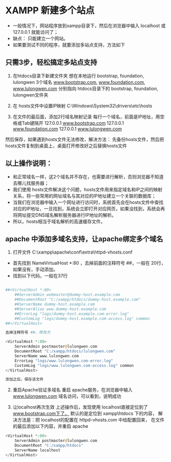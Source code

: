 # XAMPP 新建多个站点

* 一般情况下，网站程序放到xampp目录下，然后在浏览器中输入 localhost 或 127.0.0.1 就能访问了；
* 缺点： 只能建立一个网站。
* 如果要测试不同的程序，就要添加多站点支持，方法如下



## 只需3步，轻松搞定多站点支持

1. 在htdocs目录下新建文件夹
  想在本地运行 bootstrap, foundation, lulongwen 3个域名
  www.bootstrap.com, www.foundation.com, www.lulongwen.com 分别指向 
  htdocs目录下的 bootstrap, foundation, lulongwen文件夹

2. 在 hosts文件中设置IP映射
  C:\Windows\System32\drivers\etc\hosts

3. 在文件的最后面，添加2行域名映射记录
  每行一个域名，前面是IP地址，用空格或Tab键隔开
  127.0.0.1 www.bootstrap.com
  127.0.0.1 www.foundation.com
  127.0.0.1 www.lulongwen.com

  然后保存，如果遇到hosts文件无法修改，解决方法：
  先备份hosts文件，然后把hosts文件复制到桌面上，桌面打开修改好之后替换hosts文件



## 以上操作说明：
* 和正常域名一样，这2个域名并不存在，也需要进行解析，否则浏览器不知道去哪儿找服务器；
* 我们使用 hosts文件解决这个问题，hosts文件用来指定域名和IP之间的映射关系，将一些常用的网址域名与其对应的IP地址建立一个关联的数据库；
* 当我们在浏览器中输入一个网址进行访问时，系统首先会在hosts文件中查找对应的IP地址，一旦找到，系统会立即打开对应网页，如果没找到，系统会再将网址提交DNS域名解析服务器进行IP地址的解析。
* 所以，hosts相当于域名解析的高速缓存文件。



## apache 中添加多域名支持，让apache绑定多个域名 
1. 打开文件
  C:\xampp\apache\conf\extra\httpd-vhosts.conf
  
  * 首先找到 NameVirtualHost *:80 ，去掉前面的注释符号 ##，一般在 20行，如果没有，手动添加。
  * 找到以下代码，一般在37行
```php

##<VirtualHost *:80>
    ##ServerAdmin webmaster@dummy-host.example.com
    ##DocumentRoot "C:/xampp/htdocs/dummy-host.example.com"
    ##ServerName dummy-host.example.com
    ##ServerAlias www.dummy-host.example.com
    ##ErrorLog "logs/dummy-host.example.com-error.log"
    ##CustomLog "logs/dummy-host.example.com-access.log" common
##</VirtualHost>

去掉注释符号 ##，修改为

<VirtualHost *:80>
    ServerAdmin postmaster@lulongwen.com
    DocumentRoot "C:/xampp/htdocs/lulongwen.com"
    ServerName www.lulongwen.com
    ErrorLog "logs/www.lulongwen.com-error.log"
    CustomLog "logs/www.lulongwen.com-access.log" common
</VirtualHost>

添加之后，保存该文件

```

2. 重启Apache验证多域名
    重启 apache服务，在浏览器中输入 www.lulongwen.com 域名访问，可以看到，说明成功

3. 让localhost再次生效
  上述操作后，发现使用 localhost直接定位到了 www.bootstrap.com下了，
  默认的是定位到 xampp\htdocs 下的内容，
  解决方法是：把 localhost的配置在 httpd-vhosts.com 中给配置回来，
  在文件的最后添加以下内容，并重启 apache
```php
<VirtualHost *:80>
    ServerAdmin postmaster@lulongwen.com
    DocumentRoot "C:/xampp/htdocs"
    ServerName localhost
</VirtualHost>

```